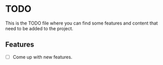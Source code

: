 # TODO
This is the TODO file where you can find some features and content that need to be added to the project.

## Features
- [ ] Come up with new features.
